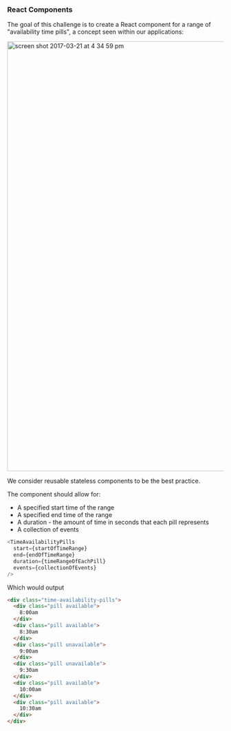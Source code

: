 ### React Components

The goal of this challenge is to create a React component for a range of "availability time pills", a concept seen within our applications:

<img width="1000" alt="screen shot 2017-03-21 at 4 34 59 pm" src="https://cloud.githubusercontent.com/assets/656630/24169546/5e2610b6-0e54-11e7-87cd-0b70744dc269.png">

We consider reusable stateless components to be the best practice.

The component should allow for:
- A specified start time of the range
- A specified end time of the range
- A duration - the amount of time in seconds that each pill represents
- A collection of events

```js
<TimeAvailabilityPills
  start={startOfTimeRange}
  end={endOfTimeRange}
  duration={timeRangeOfEachPill}
  events={collectionOfEvents}
/>
```

Which would output

```html
<div class="time-availability-pills">
  <div class="pill available">
    8:00am
  </div>
  <div class="pill available">
    8:30am
  </div>
  <div class="pill unavailable">
    9:00am
  </div>
  <div class="pill unavailable">
    9:30am
  </div>
  <div class="pill available">
    10:00am
  </div>
  <div class="pill available">
    10:30am
  </div>
</div>
```
